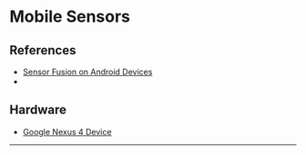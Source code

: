 Mobile Sensors 
==============

## References
- [Sensor Fusion on Android Devices](http://www.youtube.com/watch?v=C7JQ7Rpwn2k)
- [](http://www.youtube.com/watch?v=OGdvjvla1Tc)

## Hardware
- [Google Nexus 4 Device](https://support.google.com/nexus/answer/2846875?hl=en&ref_topic=3415470)

- - -


